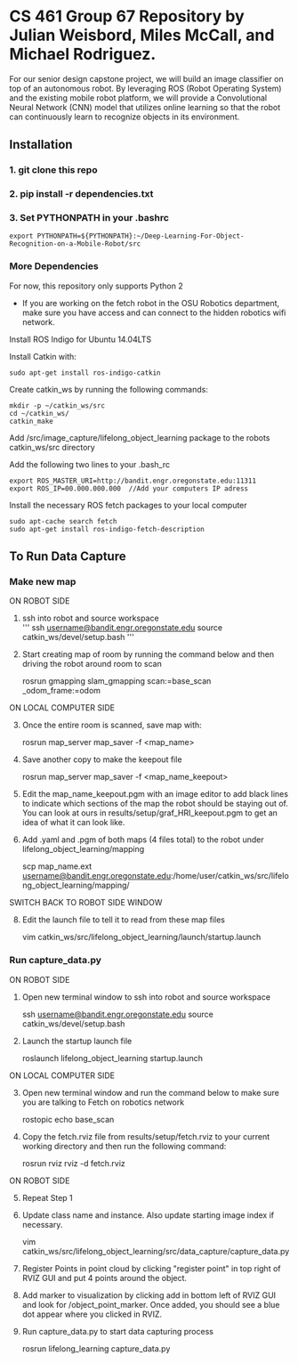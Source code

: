 # CS 461 Group 67 Repository by Julian Weisbord, Miles McCall, and Michael Rodriguez.

For our senior design capstone project, we will build an image classifier on top of an autonomous robot. By leveraging ROS (Robot Operating System) and the existing mobile robot platform, we will provide a Convolutional Neural Network (CNN) model that utilizes online learning so that the robot can continuously learn to recognize objects in its environment.

## Installation
### 1. git clone this repo
### 2. pip install -r dependencies.txt
### 3. Set PYTHONPATH in your .bashrc
	export PYTHONPATH=${PYTHONPATH}:~/Deep-Learning-For-Object-Recognition-on-a-Mobile-Robot/src
### More Dependencies
For now, this repository only supports Python 2

- If you are working on the fetch robot in the OSU Robotics department, make sure you have access and can connect to the hidden robotics wifi network.

Install ROS Indigo for Ubuntu 14.04LTS

Install Catkin with: 

	sudo apt-get install ros-indigo-catkin

Create catkin_ws by running the following commands:

	mkdir -p ~/catkin_ws/src
	cd ~/catkin_ws/
	catkin_make

Add /src/image_capture/lifelong_object_learning package to the robots catkin_ws/src directory

Add the following two lines to your .bash_rc

	export ROS_MASTER_URI=http://bandit.engr.oregonstate.edu:11311
	export ROS_IP=00.000.000.000  //Add your computers IP adress

Install the necessary ROS fetch packages to your local computer

	sudo apt-cache search fetch
	sudo apt-get install ros-indigo-fetch-description

## To Run Data Capture

### Make new map

ON ROBOT SIDE <br />

1. ssh into  robot and source workspace <br />
'''	
	ssh username@bandit.engr.oregonstate.edu
	source catkin_ws/devel/setup.bash
'''
2. Start creating map of room by running the command below and then driving the robot around room to scan <br />
	
	rosrun gmapping slam_gmapping scan:=base_scan _odom_frame:=odom

ON LOCAL COMPUTER SIDE <br />

3. Once the entire room is scanned, save map with: <br />
	
	rosrun map_server map_saver -f <map_name>

4. Save another copy to make the keepout file <br />

	rosrun map_server map_saver -f <map_name_keepout>

5. Edit the map_name_keepout.pgm with an image editor to add black lines to indicate which sections of the map the robot should be staying out of. You can look at ours in results/setup/graf_HRI_keepout.pgm to get an idea of what it can look like. <br />

7. Add .yaml and .pgm of both maps (4 files total) to the robot under lifelong_object_learning/mapping <br />
	
	scp map_name.ext username@bandit.engr.oregonstate.edu:/home/user/catkin_ws/src/lifelong_object_learning/mapping/

SWITCH BACK TO ROBOT SIDE WINDOW <br />

8. Edit the launch file to tell it to read from these map files <br />

	vim catkin_ws/src/lifelong_object_learning/launch/startup.launch

### Run capture_data.py 

ON ROBOT SIDE <br />

1. Open new terminal window to ssh into robot and source workspace
	
	ssh username@bandit.engr.oregonstate.edu
	source catkin_ws/devel/setup.bash

2. Launch the startup launch file 

	roslaunch lifelong_object_learning startup.launch

ON LOCAL COMPUTER SIDE

3. Open new terminal window and run the command below to make sure you are talking to Fetch on robotics network

	rostopic echo base_scan

4. Copy the fetch.rviz file from results/setup/fetch.rviz to your current working directory and then run the following command:

	rosrun rviz rviz -d fetch.rviz

ON ROBOT SIDE

5. Repeat Step 1

6. Update class name and instance. Also update starting image index if necessary.  
	
	vim catkin_ws/src/lifelong_object_learning/src/data_capture/capture_data.py

7. Register Points in point cloud by clicking "register point" in top right of RVIZ GUI and put 4 points around the object.

8. Add marker to visualization by clicking add in bottom left of RVIZ GUI and look for /object_point_marker. Once added, you should see a blue dot appear where you clicked in RVIZ.

9. Run capture_data.py to start data capturing process
	
	rosrun lifelong_learning capture_data.py    
